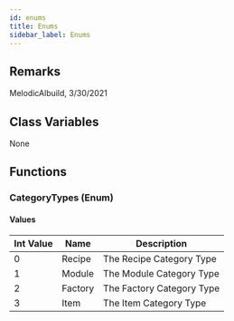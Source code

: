 ```yaml
---
id: enums
title: Enums
sidebar_label: Enums
---
```


## Remarks
MelodicAlbuild, 3/30/2021

## Class Variables
None

## Functions

### CategoryTypes (Enum)

#### Values
| Int Value | Name | Description |
| --- | --- | --- |
| 0 | Recipe | The Recipe Category Type |
| 1 | Module | The Module Category Type |
| 2 | Factory | The Factory Category Type |
| 3 | Item | The Item Category Type |